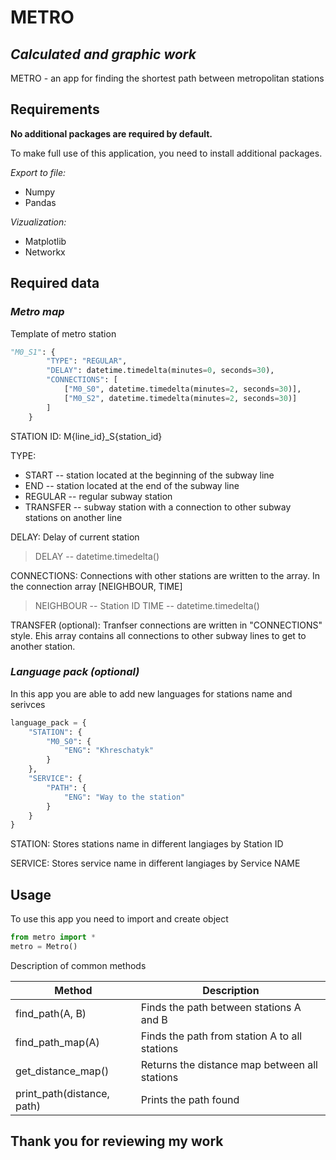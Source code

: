 # METRO

## _Calculated and graphic work_

METRO - an app for finding the shortest path between metropolitan stations

## Requirements

**No additional packages are required by default.**

To make full use of this application, you need to install additional packages.

_Export to file:_
- Numpy
- Pandas

_Vizualization:_
- Matplotlib
- Networkx

## Required data

### _Metro map_

Template of metro station 

```python
"M0_S1": {
        "TYPE": "REGULAR",
        "DELAY": datetime.timedelta(minutes=0, seconds=30),
        "CONNECTIONS": [
            ["M0_S0", datetime.timedelta(minutes=2, seconds=30)],
            ["M0_S2", datetime.timedelta(minutes=2, seconds=30)]
        ]
    }
```

STATION ID:
M{line_id}_S{station_id}

TYPE:
- START -- station located at the beginning of the subway line
- END -- station located at the end of the subway line
- REGULAR -- regular subway station
- TRANSFER -- subway station with a connection to other subway stations on another line

DELAY:
Delay of current station
> DELAY -- datetime.timedelta()

CONNECTIONS:
Connections with other stations are written to the array. 
In the connection array [NEIGHBOUR, TIME]
> NEIGHBOUR -- Station ID
> TIME -- datetime.timedelta()

TRANSFER (optional):
Tranfser connections are written in "CONNECTIONS" style.
Еhis array contains all connections to other subway lines to get to another station.

### _Language pack (optional)_

In this app you are able to add new languages for stations name and serivces

```python
language_pack = {
    "STATION": {
        "M0_S0": {
            "ENG": "Khreschatyk"
        }
    },
    "SERVICE": {
        "PATH": {
            "ENG": "Way to the station"
        }
    }
}
```

STATION:
Stores stations name in different langiages by Station ID

SERVICE:
Stores service name in different langiages by Service NAME


## Usage

To use this app you need to import and create object

```python
from metro import *
metro = Metro()
```

Description of common methods

| Method | Description |
| ------ | ------ |
| find_path(А, В) | Finds the path between stations A and B |
| find_path_map(А) | Finds the path from station A to all stations |
| get_distance_map() | Returns the distance map between all stations |
| print_path(distance, path) | Prints the path found |

## Thank you for reviewing my work
